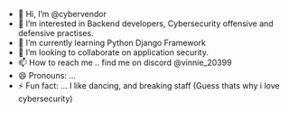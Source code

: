 - 👋 Hi, I’m @cybervendor
- 👀 I’m interested in Backend developers, Cybersecurity offensive and defensive practises.
- 🌱 I’m currently learning Python Django Framework
- 💞️ I’m looking to collaborate on application security.
- 📫 How to reach me .. find me on discord @vinnie_20399
- 😄 Pronouns: ...
- ⚡ Fun fact: ... I like dancing, and breaking staff (Guess thats why i love cybersecurity)

<!---
cybervendor/cybervendor is a ✨ special ✨ repository because its `README.md` (this file) appears on your GitHub profile.
You can click the Preview link to take a look at your changes.
--->

